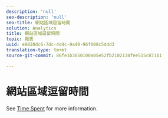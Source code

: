 ```yaml
---
description: 'null'
seo-description: 'null'
seo-title: 網站區域逗留時間
solution: Analytics
title: 網站區域逗留時間
topic: 報表
uuid: e8820dc6-7dc-4d4c-9a40-96f008c5ddd3
translation-type: tm+mt
source-git-commit: 86fe1b3650100a05e52fb2102134fee515c871b1

---
```



# 網站區域逗留時間

See [Time Spent](../../../components/c-variables/c-metrics/metrics-time-spent.md#concept_1241109A742947C9B73E5E2CA2362559) for more information.
